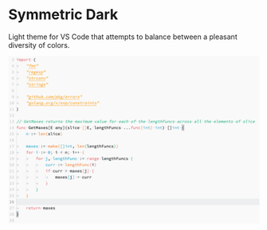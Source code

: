 # Symmetric Dark
Light theme for VS Code that attempts to balance between a pleasant diversity of colors.

![code example](code_example.png)
